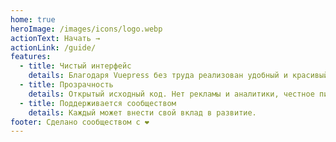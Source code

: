 ```yaml
---
home: true
heroImage: /images/icons/logo.webp
actionText: Начать →
actionLink: /guide/
features:
  - title: Чистый интерфейс
    details: Благодаря Vuepress без труда реализован удобный и красивый интерфейс
  - title: Прозрачность
    details: Открытый исходный код. Нет рекламы и аналитики, честное пионерское!
  - title: Поддерживается сообществом
    details: Каждый может внести свой вклад в развитие.
footer: Сделано сообществом с ❤️
---
```

